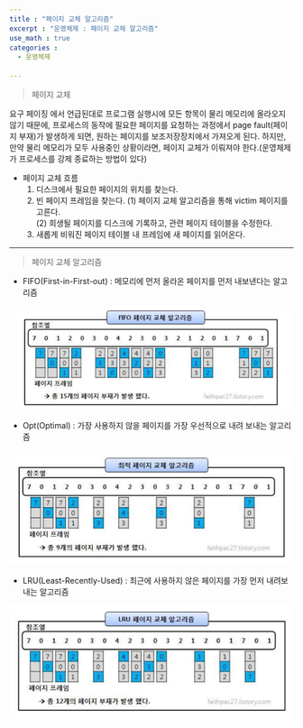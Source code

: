 ```yaml
---
title : "페이지 교체 알고리즘"
excerpt : "운영체제 : 페이지 교체 알고리즘"
use_math : true
categories :
  - 운영체제

---
```


> 페이지 교체  

요구 페이징 에서 언급된대로 프로그램 실행시에 모든 항목이 물리 메모리에 올라오지 않기 때문에, 프로세스의 동작에 필요한 페이지를 요청하는 과정에서 page fault(페이지 부재)가 발생하게 되면, 원하는 페이지를 보조저장장치에서 가져오게 된다. 하지만, 만약 물리 메모리가 모두 사용중인 상황이라면, 페이지 교체가 이뤄져야 한다.(운영체제가 프로세스를 강제 종료하는 방법이 있다)  


- 페이지 교체 흐름  
  1. 디스크에서 필요한 페이지의 위치를 찾는다.
  2. 빈 페이지 프레임을 찾는다.
    (1) 페이지 교체 알고리즘을 통해 victim 페이지를 고른다.  
    (2) 희생될 페이지를 디스크에 기록하고, 관련 페이지 테이블을 수정한다.  
  3. 새롭게 비워진 페이지 테이블 내 프레임에 새 페이지를 읽어온다.  

---

> 페이지 교체 알고리즘   

- FIFO(First-in-First-out) : 메모리에 먼저 올라온 페이지를 먼저 내보낸다는 알고리즘  

![](/assets/images/페이지교체알고리즘1.png)

- Opt(Optimal) : 가장 사용하지 않을 페이지를 가장 우선적으로 내려 보내는 알고리즘  

![](/assets/images/페이지교체알고리즘2.png)  

- LRU(Least-Recently-Used) : 최근에 사용하지 않은 페이지를 가장 먼저 내려보내는 알고리즘   

![](/assets/images/페이지교체알고리즘3.png)  
